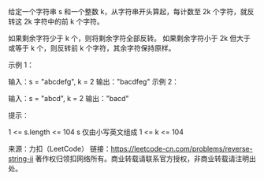 给定一个字符串 s 和一个整数 k，从字符串开头算起，每计数至 2k 个字符，就反转这 2k 字符中的前 k 个字符。

如果剩余字符少于 k 个，则将剩余字符全部反转。
如果剩余字符小于 2k 但大于或等于 k 个，则反转前 k 个字符，其余字符保持原样。



示例 1：

输入：s = "abcdefg", k = 2
输出："bacdfeg"
示例 2：

输入：s = "abcd", k = 2
输出："bacd"



提示：

1 <= s.length <= 104
s 仅由小写英文组成
1 <= k <= 104

来源：力扣（LeetCode）
链接：https://leetcode-cn.com/problems/reverse-string-ii
著作权归领扣网络所有。商业转载请联系官方授权，非商业转载请注明出处。
